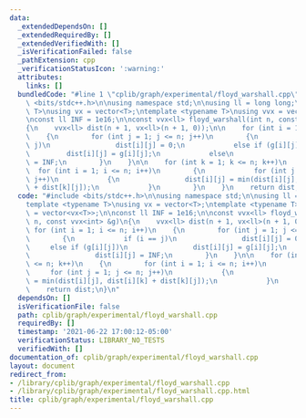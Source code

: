```yaml
---
data:
  _extendedDependsOn: []
  _extendedRequiredBy: []
  _extendedVerifiedWith: []
  _isVerificationFailed: false
  _pathExtension: cpp
  _verificationStatusIcon: ':warning:'
  attributes:
    links: []
  bundledCode: "#line 1 \"cplib/graph/experimental/floyd_warshall.cpp\"\n#include\
    \ <bits/stdc++.h>\n\nusing namespace std;\n\nusing ll = long long;\ntemplate <typename\
    \ T>\nusing vx = vector<T>;\ntemplate <typename T>\nusing vvx = vector<vx<T>>;\n\
    \nconst ll INF = 1e16;\n\nconst vvx<ll> floyd_warshall(int n, const vvx<int> &g)\n\
    {\n    vvx<ll> dist(n + 1, vx<ll>(n + 1, 0));\n\n    for (int i = 1; i <= n; i++)\n\
    \    {\n        for (int j = 1; j <= n; j++)\n        {\n            if (i ==\
    \ j)\n                dist[i][j] = 0;\n            else if (g[i][j])\n       \
    \         dist[i][j] = g[i][j];\n            else\n                dist[i][j]\
    \ = INF;\n        }\n    }\n\n    for (int k = 1; k <= n; k++)\n    {\n      \
    \  for (int i = 1; i <= n; i++)\n        {\n            for (int j = 1; j <= n;\
    \ j++)\n            {\n                dist[i][j] = min(dist[i][j], dist[i][k]\
    \ + dist[k][j]);\n            }\n        }\n    }\n    return dist;\n}\n"
  code: "#include <bits/stdc++.h>\n\nusing namespace std;\n\nusing ll = long long;\n\
    template <typename T>\nusing vx = vector<T>;\ntemplate <typename T>\nusing vvx\
    \ = vector<vx<T>>;\n\nconst ll INF = 1e16;\n\nconst vvx<ll> floyd_warshall(int\
    \ n, const vvx<int> &g)\n{\n    vvx<ll> dist(n + 1, vx<ll>(n + 1, 0));\n\n   \
    \ for (int i = 1; i <= n; i++)\n    {\n        for (int j = 1; j <= n; j++)\n\
    \        {\n            if (i == j)\n                dist[i][j] = 0;\n       \
    \     else if (g[i][j])\n                dist[i][j] = g[i][j];\n            else\n\
    \                dist[i][j] = INF;\n        }\n    }\n\n    for (int k = 1; k\
    \ <= n; k++)\n    {\n        for (int i = 1; i <= n; i++)\n        {\n       \
    \     for (int j = 1; j <= n; j++)\n            {\n                dist[i][j]\
    \ = min(dist[i][j], dist[i][k] + dist[k][j]);\n            }\n        }\n    }\n\
    \    return dist;\n}\n"
  dependsOn: []
  isVerificationFile: false
  path: cplib/graph/experimental/floyd_warshall.cpp
  requiredBy: []
  timestamp: '2021-06-22 17:00:12-05:00'
  verificationStatus: LIBRARY_NO_TESTS
  verifiedWith: []
documentation_of: cplib/graph/experimental/floyd_warshall.cpp
layout: document
redirect_from:
- /library/cplib/graph/experimental/floyd_warshall.cpp
- /library/cplib/graph/experimental/floyd_warshall.cpp.html
title: cplib/graph/experimental/floyd_warshall.cpp
---
```


